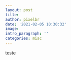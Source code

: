 ```yaml
---
layout: post
title: 
author: pixelbr
date: '2021-02-05 10:30:32'
image:
intro_paragraph: ''
categories: misc
---
```



teste
